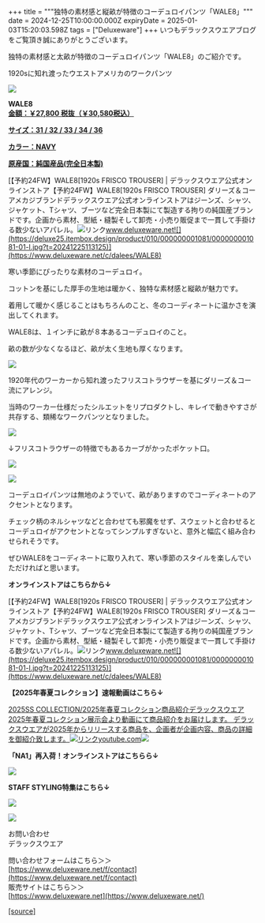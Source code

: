 +++
title = """独特の素材感と縦畝が特徴のコーデュロイパンツ「WALE8」"""
date = 2024-12-25T10:00:00.000Z
expiryDate = 2025-01-03T15:20:03.598Z
tags = ["Deluxeware"]
+++
いつもデラックスウエアブログをご覧頂き誠にありがとうございます。

独特の素材感と太畝が特徴のコーデュロイパンツ「WALE8」のご紹介です。

1920sに知れ渡ったウエストアメリカのワークパンツ

[![](https://stat.ameba.jp/user_images/20241225/15/deluxeware/97/aa/j/o0800080015525520139.jpg)](https://stat.ameba.jp/user_images/20241225/15/deluxeware/97/aa/j/o0800080015525520139.jpg)

**WALE8**  
**[金額：￥27,800 税抜（￥30,580税込）](https://www.deluxeware.net/c/dalees/WALE8)**

**[サイズ：31 / 32 / 33 / 34 / 36](https://www.deluxeware.net/c/dalees/WALE8)**

**[カラー：NAVY](https://www.deluxeware.net/c/dalees/WALE8)**

**[原産国：純国産品(完全日本製)](https://www.deluxeware.net/c/dalees/WALE8)**

[【予約24FW】WALE8\[1920s FRISCO TROUSER\] | デラックスウエア公式オンラインストア【予約24FW】WALE8\[1920s FRISCO TROUSER\] ダリーズ＆コー アメカジブランドデラックスウエア公式オンラインストアはジーンズ、シャツ、ジャケット、Tシャツ、ブーツなど完全日本製にて製造する拘りの純国産ブランドです。企画から素材、型紙・縫製そして卸売・小売り販促まで一貫して手掛ける数少ないアパレル。![リンク](https://c.stat100.ameba.jp/ameblo/symbols/v3.20.0/svg/gray/editor_link.svg)www.deluxeware.net![](https://deluxe25.itembox.design/product/010/000000001081/000000001081-01-l.jpg?t=20241225113125)](https://www.deluxeware.net/c/dalees/WALE8)

寒い季節にぴったりな素材のコーデュロイ。

コットンを基にした厚手の生地は暖かく、独特な素材感と縦畝が魅力です。

着用して暖かく感じることはもちろんのこと、冬のコーディネートに温かさを演出してくれます。

WALE8は、１インチに畝が８本あるコーデュロイのこと。

畝の数が少なくなるほど、畝が太く生地も厚くなります。

[![](https://stat.ameba.jp/user_images/20241225/16/deluxeware/2d/02/j/o0800080015525527411.jpg)](https://stat.ameba.jp/user_images/20241225/16/deluxeware/2d/02/j/o0800080015525527411.jpg)

1920年代のワーカーから知れ渡ったフリスコトラウザーを基にダリーズ＆コー流にアレンジ。

当時のワーカー仕様だったシルエットをリプロダクトし、キレイで動きやすさが共存する、類稀なワークパンツとなりました。

[![](https://stat.ameba.jp/user_images/20241225/16/deluxeware/10/71/j/o0800080015525528607.jpg)](https://stat.ameba.jp/user_images/20241225/16/deluxeware/10/71/j/o0800080015525528607.jpg)

↓フリスコトラウザーの特徴でもあるカーブがかったポケット口。

[![](https://stat.ameba.jp/user_images/20241225/16/deluxeware/89/b0/j/o0800080015525527052.jpg)](https://stat.ameba.jp/user_images/20241225/16/deluxeware/89/b0/j/o0800080015525527052.jpg)

[![](https://stat.ameba.jp/user_images/20241212/17/deluxeware/c6/27/j/o0800080015520694551.jpg)](https://stat.ameba.jp/user_images/20241212/17/deluxeware/c6/27/j/o0800080015520694551.jpg)

コーデュロイパンツは無地のようでいて、畝がありますのでコーディネートのアクセントとなります。

チェック柄のネルシャツなどと合わせても邪魔をせず、スウェットと合わせるとコーデュロイがアクセントとなってシンプルすぎないと、意外と幅広く組み合わせられそうです。

ぜひWALE8をコーディネートに取り入れて、寒い季節のスタイルを楽しんでいただければと思います。

**オンラインストアはこちらから↓**

[【予約24FW】WALE8\[1920s FRISCO TROUSER\] | デラックスウエア公式オンラインストア【予約24FW】WALE8\[1920s FRISCO TROUSER\] ダリーズ＆コー アメカジブランドデラックスウエア公式オンラインストアはジーンズ、シャツ、ジャケット、Tシャツ、ブーツなど完全日本製にて製造する拘りの純国産ブランドです。企画から素材、型紙・縫製そして卸売・小売り販促まで一貫して手掛ける数少ないアパレル。![リンク](https://c.stat100.ameba.jp/ameblo/symbols/v3.20.0/svg/gray/editor_link.svg)www.deluxeware.net![](https://deluxe25.itembox.design/product/010/000000001081/000000001081-01-l.jpg?t=20241225113125)](https://www.deluxeware.net/c/dalees/WALE8)

**【2025年春夏コレクション】速報動画はこちら↓**

[2025SS COLLECTION/2025年春夏コレクション商品紹介デラックスウエア2025年春夏コレクション展示会より動画にて商品紹介をお届けします。 デラックスウエアが2025年からリリースする商品を、企画者が企画内容、商品の詳細を御紹介致します。![リンク](https://c.stat100.ameba.jp/ameblo/symbols/v3.20.0/svg/gray/editor_link.svg)youtube.com![](https://i.ytimg.com/vi/A71qJSd2lh4/hqdefault.jpg?sqp=-oaymwEXCOADEI4CSFryq4qpAwkIARUAAIhCGAE=&rs=AOn4CLAjvDtZHCLmch_wfz5qqtOMUoi28A&days_since_epoch=20082)](https://youtube.com/playlist?list=PLmcuUjZ67rhnclr762_W-zDg7FyyrNvqF&si=zxQdtUX_mgfBhWLW)

**「NA1」再入荷！オンラインストアはこちらら↓**

[![](https://stat.ameba.jp/user_images/20241224/10/deluxeware/90/fc/j/o1200050015524983776.jpg?caw=800)](https://www.deluxeware.net/c/dalees/NA1)

**STAFF STYLING特集はこちら↓**

[![](https://stat.ameba.jp/user_images/20241205/11/deluxeware/42/a2/j/o1200050015517935293.jpg?caw=800)](https://www.deluxeware.net/f/styling)

[![](https://stat.ameba.jp/user_images/20240315/15/deluxeware/04/7f/j/o0800026015413271803.jpg?caw=800)](https://www.instagram.com/deluxeware/?hl=ja)

お問い合わせ  
デラックスウエア

問い合わせフォームはこちら＞＞  
[https://www.deluxeware.net/f/contact](https://www.deluxeware.net/f/contact)  
販売サイトはこちら＞＞  
[https://www.deluxeware.net](https://www.deluxeware.net/)

[[source]](https://ameblo.jp/deluxeware/entry-12879943214.html)
